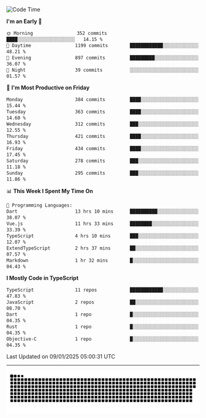 <!--
<picture>
  <source
    srcset="https://github-readme-stats.vercel.app/api?username=kevinxft&show_icons=true&theme=dark"
    media="(prefers-color-scheme: dark)"
  />
  <source
    srcset="https://github-readme-stats.vercel.app/api?username=kevinxft&show_icons=true"
    media="(prefers-color-scheme: light), (prefers-color-scheme: no-preference)"
  />
  <img src="https://github-readme-stats.vercel.app/api?username=kevinxft&show_icons=true" />
</picture>
-->

<!--START_SECTION:waka-->
![Code Time](http://img.shields.io/badge/Code%20Time-2%2C996%20hrs%2051%20mins-blue)

**I'm an Early 🐤** 

```text
🌞 Morning                352 commits         ████░░░░░░░░░░░░░░░░░░░░░   14.15 % 
🌆 Daytime                1199 commits        ████████████░░░░░░░░░░░░░   48.21 % 
🌃 Evening                897 commits         █████████░░░░░░░░░░░░░░░░   36.07 % 
🌙 Night                  39 commits          ░░░░░░░░░░░░░░░░░░░░░░░░░   01.57 % 
```
📅 **I'm Most Productive on Friday** 

```text
Monday                   384 commits         ████░░░░░░░░░░░░░░░░░░░░░   15.44 % 
Tuesday                  363 commits         ████░░░░░░░░░░░░░░░░░░░░░   14.60 % 
Wednesday                312 commits         ███░░░░░░░░░░░░░░░░░░░░░░   12.55 % 
Thursday                 421 commits         ████░░░░░░░░░░░░░░░░░░░░░   16.93 % 
Friday                   434 commits         ████░░░░░░░░░░░░░░░░░░░░░   17.45 % 
Saturday                 278 commits         ███░░░░░░░░░░░░░░░░░░░░░░   11.18 % 
Sunday                   295 commits         ███░░░░░░░░░░░░░░░░░░░░░░   11.86 % 
```


📊 **This Week I Spent My Time On** 

```text
💬 Programming Languages: 
Dart                     13 hrs 10 mins      ██████████░░░░░░░░░░░░░░░   38.07 % 
Vue.js                   11 hrs 33 mins      ████████░░░░░░░░░░░░░░░░░   33.39 % 
TypeScript               4 hrs 10 mins       ███░░░░░░░░░░░░░░░░░░░░░░   12.07 % 
ExtendTypeScript         2 hrs 37 mins       ██░░░░░░░░░░░░░░░░░░░░░░░   07.57 % 
Markdown                 1 hr 32 mins        █░░░░░░░░░░░░░░░░░░░░░░░░   04.43 % 
```

**I Mostly Code in TypeScript** 

```text
TypeScript               11 repos            ████████████░░░░░░░░░░░░░   47.83 % 
JavaScript               2 repos             ██░░░░░░░░░░░░░░░░░░░░░░░   08.70 % 
Dart                     1 repo              █░░░░░░░░░░░░░░░░░░░░░░░░   04.35 % 
Rust                     1 repo              █░░░░░░░░░░░░░░░░░░░░░░░░   04.35 % 
Objective-C              1 repo              █░░░░░░░░░░░░░░░░░░░░░░░░   04.35 % 
```




 Last Updated on 09/01/2025 05:00:31 UTC
<!--END_SECTION:waka-->

---

<picture>
  <source media="(prefers-color-scheme: dark)" srcset="https://raw.githubusercontent.com/kevinxft/kevinxft/output/github-contribution-grid-snake-dark.svg">
  <source media="(prefers-color-scheme: light)" srcset="https://raw.githubusercontent.com/kevinxft/kevinxft/output/github-contribution-grid-snake.svg">
  <img alt="github contribution grid snake animation" src="https://raw.githubusercontent.com/kevinxft/kevinxft/output/github-contribution-grid-snake.svg">
</picture>